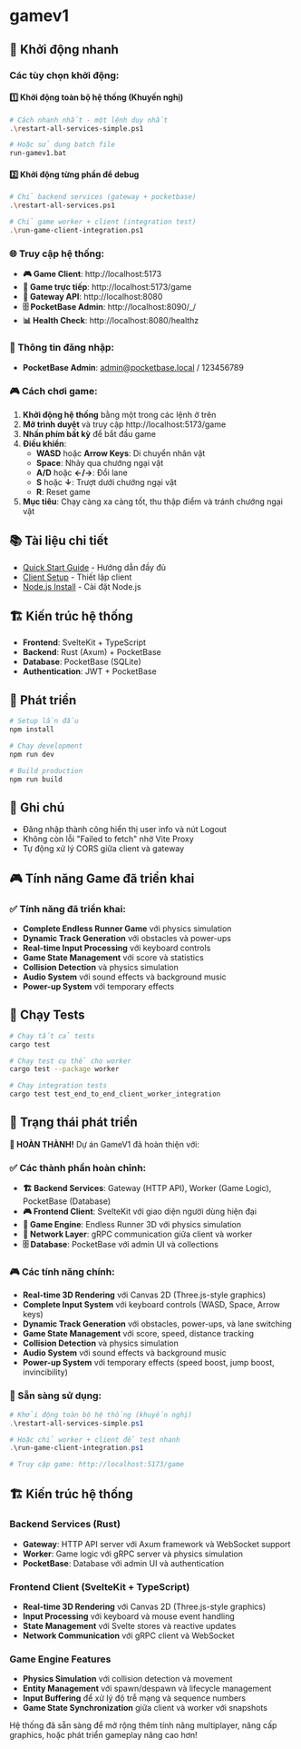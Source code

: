 # gamev1

## 🚀 Khởi động nhanh

### Các tùy chọn khởi động:

#### 1️⃣ **Khởi động toàn bộ hệ thống (Khuyến nghị)**
```bash
# Cách nhanh nhất - một lệnh duy nhất
.\restart-all-services-simple.ps1

# Hoặc sử dụng batch file
run-gamev1.bat
```

#### 2️⃣ **Khởi động từng phần để debug**
```bash
# Chỉ backend services (gateway + pocketbase)
.\restart-all-services.ps1

# Chỉ game worker + client (integration test)
.\run-game-client-integration.ps1
```

### 🌐 Truy cập hệ thống:
- **🎮 Game Client**: http://localhost:5173
- **🎯 Game trực tiếp**: http://localhost:5173/game
- **🔗 Gateway API**: http://localhost:8080
- **🗄️ PocketBase Admin**: http://localhost:8090/_/
- **📊 Health Check**: http://localhost:8080/healthz

### 🔑 Thông tin đăng nhập:
- **PocketBase Admin**: admin@pocketbase.local / 123456789

### 🎮 Cách chơi game:
1. **Khởi động hệ thống** bằng một trong các lệnh ở trên
2. **Mở trình duyệt** và truy cập http://localhost:5173/game
3. **Nhấn phím bất kỳ** để bắt đầu game
4. **Điều khiển**:
   - **WASD** hoặc **Arrow Keys**: Di chuyển nhân vật
   - **Space**: Nhảy qua chướng ngại vật
   - **A/D** hoặc **←/→**: Đổi lane
   - **S** hoặc **↓**: Trượt dưới chướng ngại vật
   - **R**: Reset game
5. **Mục tiêu**: Chạy càng xa càng tốt, thu thập điểm và tránh chướng ngại vật

## 📚 Tài liệu chi tiết
- [Quick Start Guide](QUICK-START-GUIDE.md) - Hướng dẫn đầy đủ
- [Client Setup](CLIENT-SETUP-GUIDE.md) - Thiết lập client
- [Node.js Install](NODEJS-INSTALL-GUIDE.md) - Cài đặt Node.js

## 🏗️ Kiến trúc hệ thống
- **Frontend**: SvelteKit + TypeScript
- **Backend**: Rust (Axum) + PocketBase
- **Database**: PocketBase (SQLite)
- **Authentication**: JWT + PocketBase

## 🔧 Phát triển
```bash
# Setup lần đầu
npm install

# Chạy development
npm run dev

# Build production
npm run build
```

## 📝 Ghi chú
- Đăng nhập thành công hiển thị user info và nút Logout
- Không còn lỗi "Failed to fetch" nhờ Vite Proxy
- Tự động xử lý CORS giữa client và gateway

## 🎮 Tính năng Game đã triển khai

### ✅ Tính năng đã triển khai:
- **Complete Endless Runner Game** với physics simulation
- **Dynamic Track Generation** với obstacles và power-ups
- **Real-time Input Processing** với keyboard controls
- **Game State Management** với score và statistics
- **Collision Detection** và physics simulation
- **Audio System** với sound effects và background music
- **Power-up System** với temporary effects

## 🧪 Chạy Tests

```bash
# Chạy tất cả tests
cargo test

# Chạy test cụ thể cho worker
cargo test --package worker

# Chạy integration tests
cargo test test_end_to_end_client_worker_integration
```

## 🚀 Trạng thái phát triển

**🎉 HOÀN THÀNH!** Dự án GameV1 đã hoàn thiện với:

### ✅ Các thành phần hoàn chỉnh:
- **🏗️ Backend Services**: Gateway (HTTP API), Worker (Game Logic), PocketBase (Database)
- **🎮 Frontend Client**: SvelteKit với giao diện người dùng hiện đại
- **🎯 Game Engine**: Endless Runner 3D với physics simulation
- **🔗 Network Layer**: gRPC communication giữa client và worker
- **🗄️ Database**: PocketBase với admin UI và collections

### 🎮 Các tính năng chính:
- **Real-time 3D Rendering** với Canvas 2D (Three.js-style graphics)
- **Complete Input System** với keyboard controls (WASD, Space, Arrow keys)
- **Dynamic Track Generation** với obstacles, power-ups, và lane switching
- **Game State Management** với score, speed, distance tracking
- **Collision Detection** và physics simulation
- **Audio System** với sound effects và background music
- **Power-up System** với temporary effects (speed boost, jump boost, invincibility)

### 🚀 Sẵn sàng sử dụng:
```powershell
# Khởi động toàn bộ hệ thống (khuyến nghị)
.\restart-all-services-simple.ps1

# Hoặc chỉ worker + client để test nhanh
.\run-game-client-integration.ps1

# Truy cập game: http://localhost:5173/game
```

## 🏗️ Kiến trúc hệ thống

### Backend Services (Rust)
- **Gateway**: HTTP API server với Axum framework và WebSocket support
- **Worker**: Game logic với gRPC server và physics simulation
- **PocketBase**: Database với admin UI và authentication

### Frontend Client (SvelteKit + TypeScript)
- **Real-time 3D Rendering** với Canvas 2D (Three.js-style graphics)
- **Input Processing** với keyboard và mouse event handling
- **State Management** với Svelte stores và reactive updates
- **Network Communication** với gRPC client và WebSocket

### Game Engine Features
- **Physics Simulation** với collision detection và movement
- **Entity Management** với spawn/despawn và lifecycle management
- **Input Buffering** để xử lý độ trễ mạng và sequence numbers
- **Game State Synchronization** giữa client và worker với snapshots

Hệ thống đã sẵn sàng để mở rộng thêm tính năng multiplayer, nâng cấp graphics, hoặc phát triển gameplay nâng cao hơn!